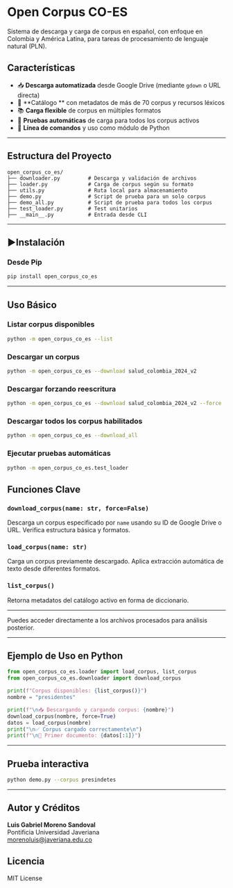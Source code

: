 # Open Corpus CO-ES

Sistema de descarga y carga de corpus en español, con enfoque en Colombia y América Latina, para tareas de procesamiento de lenguaje natural (PLN).

## Características

- 📥 **Descarga automatizada** desde Google Drive (mediante `gdown` o URL directa)
- 🧾 **Catálogo ** con metadatos de más de 70 corpus y recursos léxicos
- 📚 **Carga flexible** de corpus en múltiples formatos
- 🧪 **Pruebas automáticas** de carga para todos los corpus activos
- 🧰 **Línea de comandos** y uso como módulo de Python

---

## Estructura del Proyecto

```
open_corpus_co_es/
├── downloader.py         # Descarga y validación de archivos
├── loader.py             # Carga de corpus según su formato
├── utils.py              # Ruta local para almacenamiento 
├── demo.py               # Script de prueba para un solo corpus
├── demo_all.py           # Script de prueba para todos los corpus
├── test_loader.py        # Test unitarios
├── __main__.py           # Entrada desde CLI
```

---

## ▶Instalación

### Desde Pip

```bash
pip install open_corpus_co_es
```

---

## Uso Básico

### Listar corpus disponibles

```bash
python -m open_corpus_co_es --list
```

### Descargar un corpus

```bash
python -m open_corpus_co_es --download salud_colombia_2024_v2
```

### Descargar forzando reescritura

```bash
python -m open_corpus_co_es --download salud_colombia_2024_v2 --force
```

### Descargar todos los corpus habilitados

```bash
python -m open_corpus_co_es --download_all
```

### Ejecutar pruebas automáticas

```bash
python -m open_corpus_co_es.test_loader
```

## Funciones Clave

### `download_corpus(name: str, force=False)`
Descarga un corpus especificado por `name` usando su ID de Google Drive o URL. Verifica estructura básica y formatos.

### `load_corpus(name: str)`
Carga un corpus previamente descargado. Aplica extracción automática de texto desde diferentes formatos.

### `list_corpus()`
Retorna metadatos del catálogo activo en forma de diccionario.

---


Puedes acceder directamente a los archivos procesados para análisis posterior.

---

## Ejemplo de Uso en Python

```python
from open_corpus_co_es.loader import load_corpus, list_corpus
from open_corpus_co_es.downloader import download_corpus

print(f"Corpus disponibles: {list_corpus()}")
nombre = "presidentes"

print(f"\n📥 Descargando y cargando corpus: {nombre}")
download_corpus(nombre, force=True)
datos = load_corpus(nombre)
print("\n✅ Corpus cargado correctamente\n")
print(f"\n📄 Primer documento: {datos[:1]}")
```

---

## Prueba interactiva

```bash
python demo.py --corpus presindetes
```

---

## Autor y Créditos

**Luis Gabriel Moreno Sandoval**  
Pontificia Universidad Javeriana  
morenoluis@javeriana.edu.co

## Licencia

MIT License